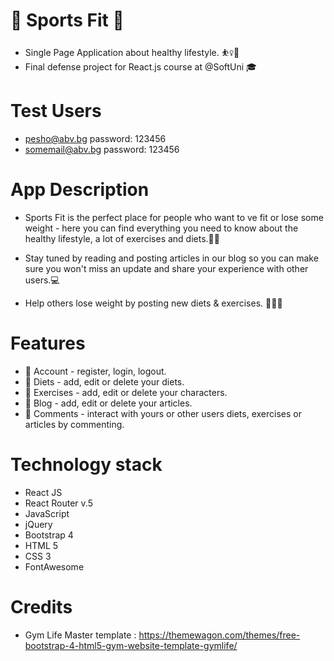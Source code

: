# 🏓 Sports Fit 🏐
- Single Page Application about healthy lifestyle. ⛹️‍♀️🏅 
- Final defense project for React.js course at @SoftUni 🎓

# Test Users
- pesho@abv.bg password: 123456
- somemail@abv.bg password: 123456

# App Description
- Sports Fit is the perfect place for people who want to ve fit or lose some weight - here you can find everything you need to know about the healthy lifestyle, a lot of exercises and diets.🥗📲

- Stay tuned by reading and posting articles in our blog so you can make sure you won't miss an update and share your experience with other users.💻

- Help others lose weight by posting new diets & exercises. 💪🍗🍉

# Features
- 👤 Account - register, login, logout.
- 🥗 Diets - add, edit or delete your diets.
- 🥩 Exercises - add, edit or delete your characters.
- 📝 Blog - add, edit or delete your articles.
- 📱 Comments - interact with yours or other users diets, exercises or articles by commenting.

# Technology stack
- React JS
- React Router v.5
- JavaScript
- jQuery
- Bootstrap 4
- HTML 5
- CSS 3
- FontAwesome

# Credits
- Gym Life Master template : https://themewagon.com/themes/free-bootstrap-4-html5-gym-website-template-gymlife/
